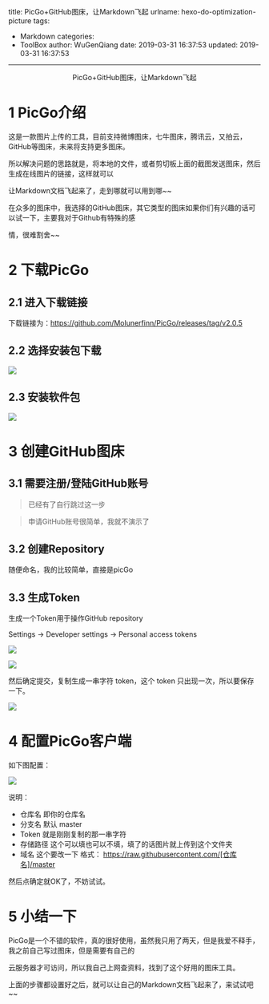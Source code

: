 title: PicGo+GitHub图床，让Markdown飞起
urlname: hexo-do-optimization-picture
tags:
  - Markdown
categories:
  - ToolBox
author: WuGenQiang
date: 2019-03-31 16:37:53
updated: 2019-03-31 16:37:53
---
<center>PicGo+GitHub图床，让Markdown飞起</center>

<!--more-->

# 1 PicGo介绍

这是一款图片上传的工具，目前支持微博图床，七牛图床，腾讯云，又拍云，GitHub等图床，未来将支持更多图床。

所以解决问题的思路就是，将本地的文件，或者剪切板上面的截图发送图床，然后生成在线图片的链接，这样就可以

让Markdown文档飞起来了，走到哪就可以用到哪~~

在众多的图床中，我选择的GitHub图床，其它类型的图床如果你们有兴趣的话可以试一下，主要我对于Github有特殊的感

情，很难割舍~~

# 2 下载PicGo

## 2.1 进入下载链接

下载链接为：https://github.com/Molunerfinn/PicGo/releases/tag/v2.0.5

## 2.2 选择安装包下载

![](https://raw.githubusercontent.com/wugenqiang/picGo/master/pictures/20190331164455.png)

## 2.3 安装软件包

![](https://raw.githubusercontent.com/wugenqiang/picGo/master/pictures/20190331164603.png)

# 3 创建GitHub图床
## 3.1 需要注册/登陆GitHub账号

> 已经有了自行跳过这一步

> 申请GitHub账号很简单，我就不演示了

## 3.2 创建Repository

随便命名，我的比较简单，直接是picGo

## 3.3 生成Token

生成一个Token用于操作GitHub repository

Settings -> Developer settings -> Personal access tokens 

![](https://raw.githubusercontent.com/wugenqiang/picGo/master/pictures/20190331165930.png)

![](https://raw.githubusercontent.com/wugenqiang/picGo/master/pictures/20190331170203.png)

然后确定提交，复制生成一串字符 token，这个 token 只出现一次，所以要保存一下。

![](https://raw.githubusercontent.com/wugenqiang/picGo/master/pictures/20190331170410.png)

# 4 配置PicGo客户端
如下图配置：

![](https://raw.githubusercontent.com/wugenqiang/picGo/master/pictures/20190331170716.png)

说明：

+ 仓库名 即你的仓库名
+ 分支名 默认 master
+ Token 就是刚刚复制的那一串字符
+ 存储路径 这个可以填也可以不填，填了的话图片就上传到这个文件夹
+ 域名 这个要改一下 格式： https://raw.githubusercontent.com/[仓库名]/master

然后点确定就OK了，不妨试试。

# 5 小结一下

PicGo是一个不错的软件，真的很好使用，虽然我只用了两天，但是我爱不释手，我之前自己写过图床，但是需要有自己的

云服务器才可访问，所以我自己上网查资料，找到了这个好用的图床工具。

上面的步骤都设置好之后，就可以让自己的Markdown文档飞起来了，来试试吧~~